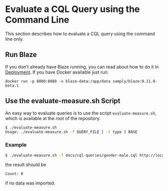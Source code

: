 # Evaluate a CQL Query using the Command Line

This section describes how to evaluate a CQL query using the command line only.

## Run Blaze

If you don't already have Blaze running, you can read about how to do it in [Deployment](../deployment/README.md). If you have Docker available just run:

```
docker run -p 8080:8080 -v blaze-data:/app/data samply/blaze:0.11.0-beta.1
```

## Use the evaluate-measure.sh Script

An easy way to evaluate queries is to use the script `evaluate-measure.sh`, which is available at the root of the repository.

```sh
$ ./evaluate-measure.sh
Usage: ./evaluate-measure.sh -f QUERY_FILE [ -t type ] BASE 
```

### Example 

```sh
$ ./evaluate-measure.sh -f docs/cql-queries/gender-male.cql http://localhost:8080/fhir 
```
the result should be

```text
Count: 0
```

if no data was imported.


